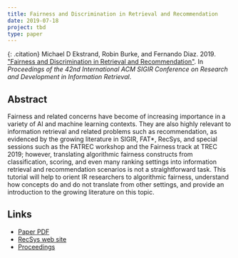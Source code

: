 ```yaml
---
title: Fairness and Discrimination in Retrieval and Recommendation
date: 2019-07-18
project: tbd
type: paper
---
```


{: .citation}
Michael D Ekstrand, Robin Burke, and Fernando Diaz. 2019. ["Fairness and Discrimination in Retrieval and Recommendation"](#). In <cite>Proceedings of the 42nd International ACM SIGIR Conference on Research and Development in Information Retrieval</cite>.

## Abstract

Fairness and related concerns have become of increasing importance in a variety of AI and machine learning contexts. They are also highly relevant to information retrieval and related problems such as recommendation, as evidenced by the growing literature in SIGIR, FAT*, RecSys, and special sessions such as the FATREC workshop and the Fairness track at TREC 2019; however, translating algorithmic fairness constructs from classification, scoring, and even many ranking settings into information retrieval and recommendation scenarios is not a straightforward task. This tutorial will help to orient IR researchers to algorithmic fairness, understand how concepts do and do not translate from other settings, and provide an introduction to the growing literature on this topic.

## Links

* [Paper PDF](http://delivery.acm.org/10.1145/3340000/3331380/p1403-ekstrand.pdf?ip=132.178.207.20&id=3331380&acc=ACTIVE%20SERVICE&key=A79D83B43E50B5B8%2EA938C0F0E726A157%2E4D4702B0C3E38B35%2E4D4702B0C3E38B35&__acm__=1576898549_9b11b3b27460b52e557f51072d2b857a)
* [RecSys web site](http://sigir.org/sigir2019/)
* [Proceedings](https://dl.acm.org/citation.cfm?id=3331380)